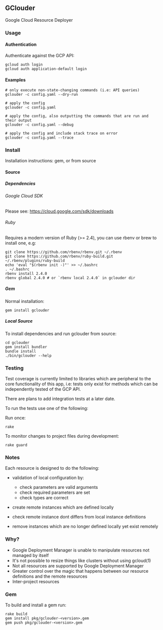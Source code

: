 ## GClouder

Google Cloud Resource Deployer

### Usage

#### Authentication

Authenticate against the GCP API:
```
gcloud auth login
gcloud auth application-default login
```

#### Examples

```
# only execute non-state-changing commands (i.e: API queries)
gclouder -c config.yaml --dry-run

# apply the config
gclouder -c config.yaml

# apply the config, also outputting the commands that are run and their output
gclouder -c config.yaml --debug

# apply the config and include stack trace on error
gclouder -c config.yaml --trace
```

### Install

Installation instructions: gem, or from source

#### Source
##### Dependencies

###### Google Cloud SDK

Please see: https://cloud.google.com/sdk/downloads

###### Ruby

Requires a modern version of Ruby (>= 2.4), you can use rbenv or brew to install one, e.g:

```
git clone https://github.com/rbenv/rbenv.git ~/.rbenv
git clone https://github.com/rbenv/ruby-build.git ~/.rbenv/plugins/ruby-build
echo 'eval "$(rbenv init -)"' >> ~/.bashrc
. ~/.bashrc
rbenv install 2.4.0
rbenv global 2.4.0 # or `rbenv local 2.4.0` in gclouder dir
```

##### Gem

Normal installation:

```
gem install gclouder
```

##### Local Source

To install dependencies and run gclouder from source:

```
cd gclouder
gem install bundler
bundle install
./bin/gclouder --help
```

### Testing


Test coverage is currently limited to libraries which are peripheral to the core functionality of this app, i.e: tests only exist for methods which can be independently tested of the GCP API.

There are plans to add integration tests at a later date.

To run the tests use one of the following:

Run once:
```
rake
```

To monitor changes to project files during development:
```
rake guard
```

### Notes

Each resource is designed to do the following:

* validation of local configuration by:
  * check parameters are valid arguments
  * check required parameters are set
  * check types are correct

* create remote instances which are defined locally

* check remote instance dont differs from local instance definitions

* remove instances which are no longer defined locally yet exist remotely

### Why?
* Google Deployment Manager is unable to manipulate resources not managed by itself
* It's not possible to resize things like clusters without using gcloud(1)
* Not all resources are supported by Google Deployment Manager
* Greater control over the magic that happens between our resource definitions and the remote resources
* Inter-project resources

### Gem

To build and install a gem run:

```
rake build
gem install pkg/gclouder-<version>.gem
gem push pkg/gclouder-<version>.gem
```
